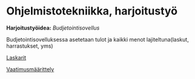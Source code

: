 # Ohjelmistotekniikka, harjoitustyö

<p><b>Harjoitustyöidea:</b> <i>Budjetointisovellus</i></p>  

<p>Budjetointisovelluksessa asetetaan tulot ja kaikki menot lajiteltuna(laskut, harrastukset, yms)</p>  

[Laskarit](https://github.com/SamiKazan/Ohjelmistotekniikka/tree/master/laskarit)  

[Vaatimusmäärittely]([https://github.com/SamiKazan/Ohjelmistotekniikka/tree/master/laskarit](https://github.com/SamiKazan/Ohjelmistotekniikka/blob/master/dokumentaatio/vaatimusmaatittely.md))  

